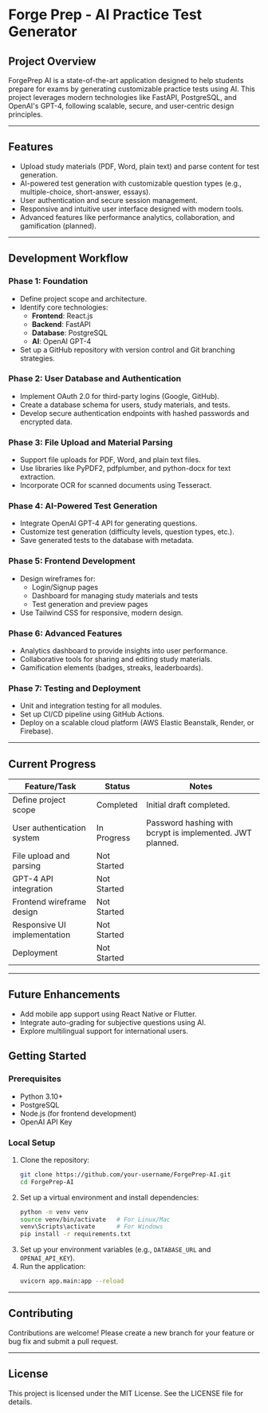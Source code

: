# Forge Prep - AI Practice Test Generator

## Project Overview
ForgePrep AI is a state-of-the-art application designed to help students prepare for exams by generating customizable practice tests using AI. This project leverages modern technologies like FastAPI, PostgreSQL, and OpenAI's GPT-4, following scalable, secure, and user-centric design principles.

---

## Features
- Upload study materials (PDF, Word, plain text) and parse content for test generation.
- AI-powered test generation with customizable question types (e.g., multiple-choice, short-answer, essays).
- User authentication and secure session management.
- Responsive and intuitive user interface designed with modern tools.
- Advanced features like performance analytics, collaboration, and gamification (planned).

---

## Development Workflow

### **Phase 1: Foundation**
- Define project scope and architecture.
- Identify core technologies:
  - **Frontend**: React.js
  - **Backend**: FastAPI
  - **Database**: PostgreSQL
  - **AI**: OpenAI GPT-4
- Set up a GitHub repository with version control and Git branching strategies.

### **Phase 2: User Database and Authentication**
- Implement OAuth 2.0 for third-party logins (Google, GitHub).
- Create a database schema for users, study materials, and tests.
- Develop secure authentication endpoints with hashed passwords and encrypted data.

### **Phase 3: File Upload and Material Parsing**
- Support file uploads for PDF, Word, and plain text files.
- Use libraries like PyPDF2, pdfplumber, and python-docx for text extraction.
- Incorporate OCR for scanned documents using Tesseract.

### **Phase 4: AI-Powered Test Generation**
- Integrate OpenAI GPT-4 API for generating questions.
- Customize test generation (difficulty levels, question types, etc.).
- Save generated tests to the database with metadata.

### **Phase 5: Frontend Development**
- Design wireframes for:
  - Login/Signup pages
  - Dashboard for managing study materials and tests
  - Test generation and preview pages
- Use Tailwind CSS for responsive, modern design.

### **Phase 6: Advanced Features**
- Analytics dashboard to provide insights into user performance.
- Collaborative tools for sharing and editing study materials.
- Gamification elements (badges, streaks, leaderboards).

### **Phase 7: Testing and Deployment**
- Unit and integration testing for all modules.
- Set up CI/CD pipeline using GitHub Actions.
- Deploy on a scalable cloud platform (AWS Elastic Beanstalk, Render, or Firebase).

---

## Current Progress
| **Feature/Task**                | **Status**       | **Notes**                                               |
|----------------------------------|------------------|--------------------------------------------------------|
| Define project scope             | Completed        | Initial draft completed.                              |
| User authentication system       | In Progress      | Password hashing with bcrypt is implemented. JWT planned. |
| File upload and parsing          | Not Started      |                                                        |
| GPT-4 API integration            | Not Started      |                                                        |
| Frontend wireframe design        | Not Started      |                                                        |
| Responsive UI implementation     | Not Started      |                                                        |
| Deployment                       | Not Started      |                                                        |

---

## Future Enhancements
- Add mobile app support using React Native or Flutter.
- Integrate auto-grading for subjective questions using AI.
- Explore multilingual support for international users.

## Getting Started
### Prerequisites
- Python 3.10+
- PostgreSQL
- Node.js (for frontend development)
- OpenAI API Key

### Local Setup
1. Clone the repository:
   ```bash
   git clone https://github.com/your-username/ForgePrep-AI.git
   cd ForgePrep-AI
   ```
2. Set up a virtual environment and install dependencies:
   ```bash
   python -m venv venv
   source venv/bin/activate   # For Linux/Mac
   venv\Scripts\activate      # For Windows
   pip install -r requirements.txt
   ```
3. Set up your environment variables (e.g., `DATABASE_URL` and `OPENAI_API_KEY`).
4. Run the application:
   ```bash
   uvicorn app.main:app --reload
   ```

---

## Contributing
Contributions are welcome! Please create a new branch for your feature or bug fix and submit a pull request.

---

## License
This project is licensed under the MIT License. See the LICENSE file for details.
